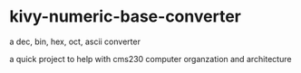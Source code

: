# kivy-numeric-base-converter
a dec, bin, hex, oct, ascii converter

a quick project to help with cms230 computer organzation and architecture
